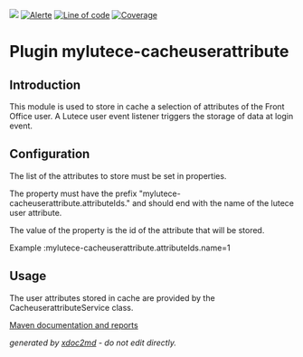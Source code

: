 ![](https://dev.lutece.paris.fr/jenkins/buildStatus/icon?job=gru-plugin-cacheuserattribute-deploy)
[![Alerte](https://dev.lutece.paris.fr/sonar/api/project_badges/measure?project=fr.paris.lutece.plugins%3Amodule-mylutece-cacheuserattribute&metric=alert_status)](https://dev.lutece.paris.fr/sonar/dashboard?id=fr.paris.lutece.plugins%3Amodule-mylutece-cacheuserattribute)
[![Line of code](https://dev.lutece.paris.fr/sonar/api/project_badges/measure?project=fr.paris.lutece.plugins%3Amodule-mylutece-cacheuserattribute&metric=ncloc)](https://dev.lutece.paris.fr/sonar/dashboard?id=fr.paris.lutece.plugins%3Amodule-mylutece-cacheuserattribute)
[![Coverage](https://dev.lutece.paris.fr/sonar/api/project_badges/measure?project=fr.paris.lutece.plugins%3Amodule-mylutece-cacheuserattribute&metric=coverage)](https://dev.lutece.paris.fr/sonar/dashboard?id=fr.paris.lutece.plugins%3Amodule-mylutece-cacheuserattribute)

# Plugin mylutece-cacheuserattribute

## Introduction

This module is used to store in cache a selection of attributes of the Front Office user. A Lutece user event listener triggers the storage of data at login event.

## Configuration

The list of the attributes to store must be set in properties.

The property must have the prefix "mylutece-cacheuserattribute.attributeIds." and should end with the name of the lutece user attribute.

The value of the property is the id of the attribute that will be stored.

Example :mylutece-cacheuserattribute.attributeIds.name=1

## Usage

The user attributes stored in cache are provided by the CacheuserattributeService class.


[Maven documentation and reports](https://dev.lutece.paris.fr/plugins/module-mylutece-cacheuserattribute/)



 *generated by [xdoc2md](https://github.com/lutece-platform/tools-maven-xdoc2md-plugin) - do not edit directly.*